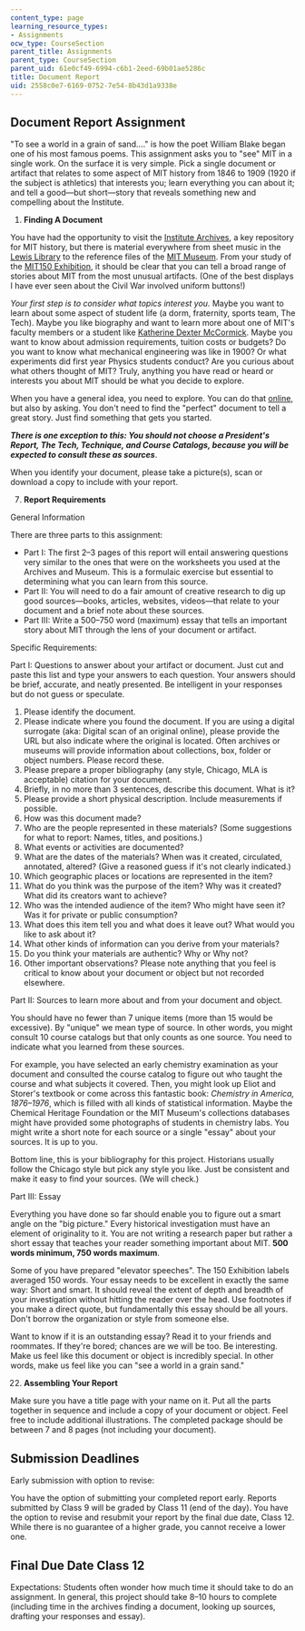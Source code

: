 ```yaml
---
content_type: page
learning_resource_types:
- Assignments
ocw_type: CourseSection
parent_title: Assignments
parent_type: CourseSection
parent_uid: 61e0cf49-6994-c6b1-2eed-69b01ae5286c
title: Document Report
uid: 2558c0e7-6169-0752-7e54-8b43d1a9338e
---
```


Document Report Assignment
--------------------------

"To see a world in a grain of sand…." is how the poet William Blake began one of his most famous poems. This assignment asks you to "see" MIT in a single work. On the surface it is very simple. Pick a single document or artifact that relates to some aspect of MIT history from 1846 to 1909 (1920 if the subject is athletics) that interests you; learn everything you can about it; and tell a good—but short—story that reveals something new and compelling about the Institute.

1.  **Finding A Document**

You have had the opportunity to visit the [Institute Archives](https://libraries.mit.edu/archives/), a key repository for MIT history, but there is material everywhere from sheet music in the [Lewis Library](https://libraries.mit.edu/music/) to the reference files of the [MIT Museum](https://webmuseum.mit.edu/main.php?module=objects). From your study of the [MIT150 Exhibition](http://museum.mit.edu/150/), it should be clear that you can tell a broad range of stories about MIT from the most unusual artifacts. (One of the best displays I have ever seen about the Civil War involved uniform buttons!)

_Your first step is to consider what topics interest you._ Maybe you want to learn about some aspect of student life (a dorm, fraternity, sports team, The Tech). Maybe you like biography and want to learn more about one of MIT's faculty members or a student like [Katherine Dexter McCormick](https://www.technologyreview.com/2011/02/22/196980/a-mind-of-her-own/). Maybe you want to know about admission requirements, tuition costs or budgets? Do you want to know what mechanical engineering was like in 1900? Or what experiments did first year Physics students conduct? Are you curious about what others thought of MIT? Truly, anything you have read or heard or interests you about MIT should be what you decide to explore.

When you have a general idea, you need to explore. You can do that [online](http://libraries.mit.edu/archives/), but also by asking. You don't need to find the "perfect" document to tell a great story. Just find something that gets you started.

**_There is one exception to this: You should not choose a President's Report, The Tech, Technique, and Course Catalogs, because you will be expected to consult these as sources_**.

When you identify your document, please take a picture(s), scan or download a copy to include with your report.

7.  **Report Requirements**

General Information

There are three parts to this assignment:

*   Part I: The first 2–3 pages of this report will entail answering questions very similar to the ones that were on the worksheets you used at the Archives and Museum. This is a formulaic exercise but essential to determining what you can learn from this source.
*   Part II: You will need to do a fair amount of creative research to dig up good sources—books, articles, websites, videos—that relate to your document and a brief note about these sources.
*   Part III: Write a 500–750 word (maximum) essay that tells an important story about MIT through the lens of your document or artifact.

Specific Requirements:

Part I: Questions to answer about your artifact or document. Just cut and paste this list and type your answers to each question. Your answers should be brief, accurate, and neatly presented. Be intelligent in your responses but do not guess or speculate.

1.  Please identify the document.
2.  Please indicate where you found the document. If you are using a digital surrogate (aka: Digital scan of an original online), please provide the URL but also indicate where the original is located. Often archives or museums will provide information about collections, box, folder or object numbers. Please record these.
3.  Please prepare a proper bibliography (any style, Chicago, MLA is acceptable) citation for your document.
4.  Briefly, in no more than 3 sentences, describe this document. What is it?
5.  Please provide a short physical description. Include measurements if possible.
6.  How was this document made?
7.  Who are the people represented in these materials? (Some suggestions for what to report: Names, titles, and positions.)
8.  What events or activities are documented?
9.  What are the dates of the materials? When was it created, circulated, annotated, altered? (Give a reasoned guess if it's not clearly indicated.)
10.  Which geographic places or locations are represented in the item?
11.  What do you think was the purpose of the item? Why was it created? What did its creators want to achieve?
12.  Who was the intended audience of the item? Who might have seen it? Was it for private or public consumption?
13.  What does this item tell you and what does it leave out? What would you like to ask about it?
14.  What other kinds of information can you derive from your materials?
15.  Do you think your materials are authentic? Why or Why not?
16.  Other important observations? Please note anything that you feel is critical to know about your document or object but not recorded elsewhere.

Part II: Sources to learn more about and from your document and object.

You should have no fewer than 7 unique items (more than 15 would be excessive). By "unique" we mean type of source. In other words, you might consult 10 course catalogs but that only counts as one source. You need to indicate what you learned from these sources.

For example, you have selected an early chemistry examination as your document and consulted the course catalog to figure out who taught the course and what subjects it covered. Then, you might look up Eliot and Storer's textbook or come across this fantastic book: _Chemistry in America, 1876–1976_, which is filled with all kinds of statistical information. Maybe the Chemical Heritage Foundation or the MIT Museum's collections databases might have provided some photographs of students in chemistry labs. You might write a short note for each source or a single "essay" about your sources. It is up to you.

Bottom line, this is your bibliography for this project. Historians usually follow the Chicago style but pick any style you like. Just be consistent and make it easy to find your sources. (We will check.)

Part III: Essay

Everything you have done so far should enable you to figure out a smart angle on the "big picture." Every historical investigation must have an element of originality to it. You are not writing a research paper but rather a short essay that teaches your reader something important about MIT. **500 words minimum, 750 words maximum**.

Some of you have prepared "elevator speeches". The 150 Exhibition labels averaged 150 words. Your essay needs to be excellent in exactly the same way: Short and smart. It should reveal the extent of depth and breadth of your investigation without hitting the reader over the head. Use footnotes if you make a direct quote, but fundamentally this essay should be all yours. Don't borrow the organization or style from someone else.

Want to know if it is an outstanding essay? Read it to your friends and roommates. If they're bored; chances are we will be too. Be interesting. Make us feel like this document or object is incredibly special. In other words, make us feel like you can "see a world in a grain sand."

22.  **Assembling Your Report**

Make sure you have a title page with your name on it. Put all the parts together in sequence and include a copy of your document or object. Feel free to include additional illustrations. The completed package should be between 7 and 8 pages (not including your document).

Submission Deadlines
--------------------

Early submission with option to revise:

You have the option of submitting your completed report early. Reports submitted by Class 9 will be graded by Class 11 (end of the day). You have the option to revise and resubmit your report by the final due date, Class 12. While there is no guarantee of a higher grade, you cannot receive a lower one.

Final Due Date Class 12
-----------------------

Expectations: Students often wonder how much time it should take to do an assignment. In general, this project should take 8–10 hours to complete (including time in the archives finding a document, looking up sources, drafting your responses and essay).